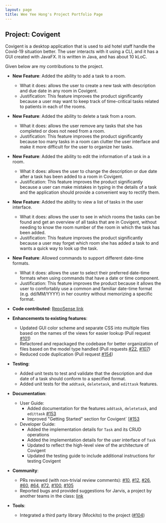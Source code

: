 ```yaml
---
layout: page
title: Wee Yee Hong's Project Portfolio Page
---
```


## Project: Covigent

Covigent is a desktop application that is used to aid hotel staff handle the Covid-19 situation better. The user interacts with it using a CLI, and it has a GUI created with JavaFX. It is written in Java, and has about 10 kLoC.

Given below are my contributions to the project.

* **New Feature**: Added the ability to add a task to a room.
  * What it does: allows the user to create a new task with description and due date in any room in Covigent.
  * Justification: This feature improves the product significantly because a user may want to keep track of time-critical tasks related to patients in each of the rooms.
  
* **New Feature**: Added the ability to delete a task from a room.
  * What it does: allows the user remove any tasks that she has completed or does not need from a room.
  * Justification: This feature improves the product significantly because too many tasks in a room can clutter the user interface and make it more difficult for the user to organize her tasks.
    
* **New Feature**: Added the ability to edit the information of a task in a room.
   * What it does: allows the user to change the description or due date after a task has been added to a room in Covigent.
   * Justification: This feature improves the product significantly because a user can make mistakes in typing in the details of a task and the application should provide a convenient way to rectify them.
   
* **New Feature**: Added the ability to view a list of tasks in the user interface.
  * What it does: allows the user to see in which rooms the tasks can be found and get an overview of all tasks that are in Covigent, without needing to know the room number of the room in which the task has been added.
  * Justification: This feature improves the product significantly because a user may forget which room she has added a task to and wants a quick way to look up the task.

* **New Feature**: Allowed commands to support different date-time formats.
  * What it does: allows the user to select their preferred date-time formats when using commands that have a date or time component.
  * Justification: This feature improves the product because it allows the user to comfortably use a common and familiar date-time format (e.g. dd/MM/YYYY) in her country without memorizing a specific format.

* **Code contributed**: [RepoSense link](https://nus-cs2103-ay2021s1.github.io/tp-dashboard/#breakdown=true&search=w-yeehong)

* **Enhancements to existing features**:
  * Updated GUI color scheme and separate CSS into multiple files based on the names of the views for easier lookup (Pull request [#101](https://github.com/AY2021S1-CS2103T-W12-1/tp/pull/101))
  * Refactored and repackaged the codebase for better organization of files based on the model type handled (Pull requests [#22](https://github.com/AY2021S1-CS2103T-W12-1/tp/pull/22), [#107](https://github.com/AY2021S1-CS2103T-W12-1/tp/pull/107))
  * Reduced code duplication (Pull request [#154](https://github.com/AY2021S1-CS2103T-W12-1/tp/pull/154))
  
* **Testing**:
  * Added unit tests to test and validate that the description and due date of a task should conform to a specified format.
  * Added unit tests for the `addtask`, `deletetask`, and `edittask` features.

* **Documentation**:
  * User Guide:
    * Added documentation for the features `addtask`, `deletetask`, and `edittask` [\#153](https://github.com/AY2021S1-CS2103T-W12-1/tp/pull/153)
    * Improved "Getting Started" section for Covigent` [[\#153](https://github.com/AY2021S1-CS2103T-W12-1/tp/pull/153)
  * Developer Guide:
    * Added the implementation details for `Task` and its CRUD operations
    * Added the implementation details for the user interface of `Task`
    * Updated to reflect the high-level view of the architecture of Covigent
    * Updated the testing guide to include additional instructions for testing Covigent

* **Community**:
  * PRs reviewed (with non-trivial review comments): [\#10](https://github.com/AY2021S1-CS2103T-W12-1/tp/pull/10),
   [\#12](https://github.com/AY2021S1-CS2103T-W12-1/tp/pull/12), [\#26](https://github.com/AY2021S1-CS2103T-W12-1/tp/pull/26),
   [\#60](https://github.com/AY2021S1-CS2103T-W12-1/tp/pull/60), [\#64](https://github.com/AY2021S1-CS2103T-W12-1/tp/pull/64),
   [\#72](https://github.com/AY2021S1-CS2103T-W12-1/tp/pull/72), [\#100](https://github.com/AY2021S1-CS2103T-W12-1/tp/pull/100),
   [\#105](https://github.com/AY2021S1-CS2103T-W12-1/tp/pull/105)
  * Reported bugs and provided suggestions for Jarvis, a project by another teams in the class: [link](https://github.com/w-yeehong/ped/issues)

* **Tools**:
  * Integrated a third party library (Mockito) to the project ([\#104](https://github.com/AY2021S1-CS2103T-W12-1/tp/pull/104))
  